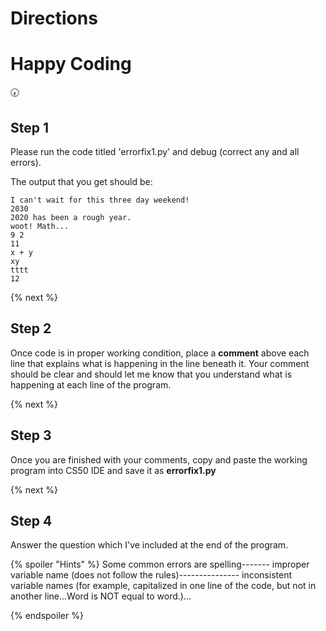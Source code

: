 # Directions

# Happy Coding
:clock730:

## Step 1
Please run the code titled 'errorfix1.py' and debug (correct any and all errors).

The output that you get should be:

```
I can't wait for this three day weekend!
2030
2020 has been a rough year.
woot! Math...
9 2
11
x + y
xy
tttt
12
```

{% next %}

## Step 2
Once code is in proper working condition, place a **comment** above each line that explains what is happening in the line beneath it. Your comment should be clear and should let me know that you understand what is happening at each line of the program.

{% next %}

## Step 3
Once you are finished with your comments, copy and paste the working program into CS50 IDE and save it as **errorfix1.py**

{% next %}

## Step 4
Answer the question which I've included at the end of the program.





{% spoiler "Hints" %}
Some common errors are
spelling-------
improper variable name (does not follow the rules)---------------
inconsistent variable names (for example, capitalized in one line of the code, but not in another line...Word is NOT equal to word.)...
    
{% endspoiler %}
    
